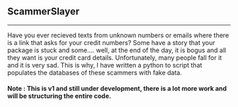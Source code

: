 ## ScammerSlayer
---
Have you ever recieved texts from unknown numbers or emails where there is a link that asks for your credit numbers? Some have a story that your package is stuck and some.... well, at the end of the day, it is bogus and all they want is your credit card details. Unfortunately, many people fall for it and it is very sad. This is why, I have written a python to script that populates the databases of these scammers with fake data.

#### Note : This is v1 and still under development, there is a lot more work and will be structuring the entire code. 